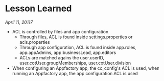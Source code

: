 # Lesson Learned

_April 11, 20117_
- ACL is controlled by files and app configuration.
   - Through files, ACL is found inside settings.properties or acls.properties
   - Through app configuration, ACL is found inside app.roles, app.appAdmins, app.businessLead, app.editors
   - ACLs are matched agains the user.userID, user.cotUser.groupMemberships, user.cotUser.division
- When configuring an Appfactory app, the cc_config's ACL is used, when running an Appfactory app, the app configuration ACL is used
